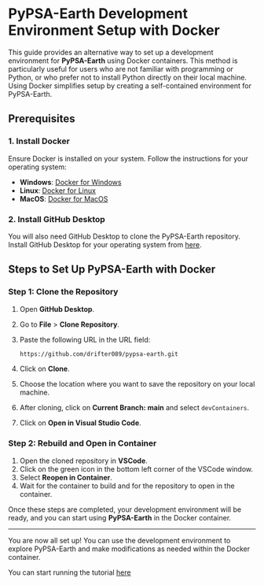 # PyPSA-Earth Development Environment Setup with Docker

This guide provides an alternative way to set up a development environment for **PyPSA-Earth** using Docker containers. This method is particularly useful for users who are not familiar with programming or Python, or who prefer not to install Python directly on their local machine. Using Docker simplifies setup by creating a self-contained environment for PyPSA-Earth.

## Prerequisites

### 1. Install Docker

Ensure Docker is installed on your system. Follow the instructions for your operating system:

- **Windows**: [Docker for Windows](https://docs.docker.com/desktop/install/windows-install/)
- **Linux**: [Docker for Linux](https://docs.docker.com/desktop/install/linux/)
- **MacOS**: [Docker for MacOS](https://docs.docker.com/desktop/install/mac-install/)

### 2. Install GitHub Desktop

You will also need GitHub Desktop to clone the PyPSA-Earth repository. Install GitHub Desktop for your operating system from [here](https://desktop.github.com/download/).

## Steps to Set Up PyPSA-Earth with Docker

### Step 1: Clone the Repository

1. Open **GitHub Desktop**.
2. Go to **File** > **Clone Repository**.
3. Paste the following URL in the URL field:

    ```bash
    https://github.com/drifter089/pypsa-earth.git
    ```

4. Click on **Clone**.
5. Choose the location where you want to save the repository on your local machine.
6. After cloning, click on **Current Branch: main** and select `devContainers`.
7. Click on **Open in Visual Studio Code**.

### Step 2: Rebuild and Open in Container

1. Open the cloned repository in **VSCode**.
2. Click on the green icon in the bottom left corner of the VSCode window.
3. Select **Reopen in Container**.
4. Wait for the container to build and for the repository to open in the container.

Once these steps are completed, your development environment will be ready, and you can start using **PyPSA-Earth** in the Docker container.

---

You are now all set up! You can use the development environment to explore PyPSA-Earth and make modifications as needed within the Docker container.

You can start running the tutorial [here](https://pypsa-earth.readthedocs.io/en/latest/short_tutorial.html)